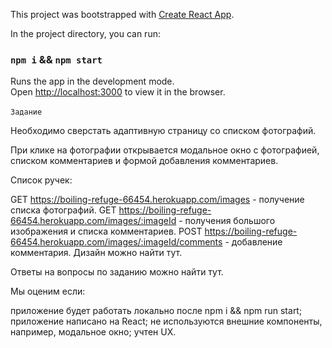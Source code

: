 This project was bootstrapped with [Create React App](https://github.com/facebook/create-react-app).

In the project directory, you can run:

### `npm i` && `npm start`

Runs the app in the development mode.<br />
Open [http://localhost:3000](http://localhost:3000) to view it in the browser.



`Задание`
​

Необходимо сверстать адаптивную страницу со списком фотографий.​

При клике на фотографии открывается модальное окно с фотографией, списком комментариев и формой добавления комментариев.​

Список ручек:

GET https://boiling-refuge-66454.herokuapp.com/images - получение списка фотографий.
GET https://boiling-refuge-66454.herokuapp.com/images/:imageId - получения большого изображения и списка комментариев.
POST https://boiling-refuge-66454.herokuapp.com/images/:imageId/comments - добавление комментария.
​Дизайн можно найти тут.​

Ответы на вопросы по заданию можно найти тут.​

Мы оценим если:

приложение будет работать локально после npm i && npm run start;
приложение написано на React;
не используются внешние компоненты, например, модальное окно;
учтен UX.
